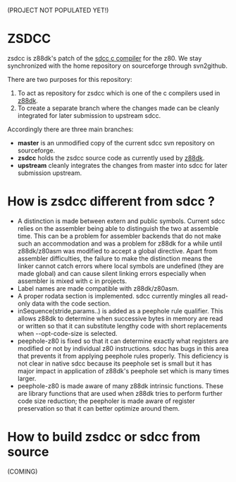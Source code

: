 (PROJECT NOT POPULATED YET!)

# ZSDCC

zsdcc is z88dk's patch of the [sdcc c compiler](https://sourceforge.net/projects/sdcc/) for the z80.  We stay synchronized with the home repository on sourceforge through svn2github.

There are two purposes for this repository:

  1. To act as repository for zsdcc which is one of the c compilers used in [z88dk](https://github.com/z88dk/z88dk).
  2. To create a separate branch where the changes made can be cleanly integrated for later submission to upstream sdcc.

Accordingly there are three main branches:

  * **master** is an unmodified copy of the current sdcc svn repository on sourceforge.
  * **zsdcc** holds the zsdcc source code as currently used by [z88dk](https://github.com/z88dk/z88dk).
  * **upstream** cleanly integrates the changes from master into sdcc for later submission upstream.

# How is zsdcc different from sdcc ?

  * A distinction is made between extern and public symbols.  Current sdcc relies on the assembler being able to distinguish the two at assemble time.  This can be a problem for assembler backends that do not make such an accommodation and was a problem for z88dk for a while until z88dk/z80asm was modified to accept a global directive.  Apart from assembler difficulties, the failure to make the distinction means the linker cannot catch errors where local symbols are undefined (they are made global) and can cause silent linking errors especially when assembler is mixed with c in projects.
  * Label names are made compatible with z88dk/z80asm.
  * A proper rodata section is implemented.  sdcc currently mingles all read-only data with the code section.
  * inSequence(stride,params..) is added as a peephole rule qualifier.  This allows z88dk to determine when successive bytes in memory are read or written so that it can substitute lengthy code with short replacements when --opt-code-size is selected.
  * peephole-z80 is fixed so that it can determine exactly what registers are modified or not by individual z80 instructions.  sdcc has bugs in this area that prevents it from applying peephole rules properly.  This deficiency is not clear in native sdcc because its peephole set is small but it has major impact in application of z88dk's peephole set which is many times larger.
  * peephole-z80 is made aware of many z88dk intrinsic functions.  These are library functions that are used when z88dk tries to perform further code size reduction; the peepholer is made aware of register preservation so that it can better optimize around them.

# How to build zsdcc or sdcc from source

(COMING)
